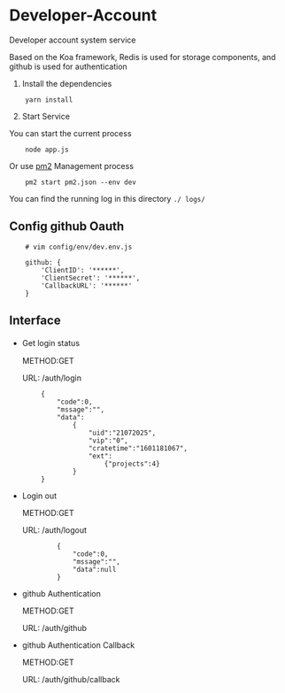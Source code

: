 # Developer-Account

Developer account system service

Based on the Koa framework, Redis is used for storage components, and github is used for  authentication 

 1. Install the dependencies
```
    yarn install 
```

 2. Start Service
 
 You can start the current process
```
    node app.js
```
Or use [pm2](https://github.com/Unitech/pm2) Management process

```
    pm2 start pm2.json --env dev
```

You can find the running log in this directory `./ logs/`



## Config github Oauth
```
    # vim config/env/dev.env.js

    github: {
        'ClientID': '******',
        'ClientSecret': '******',
        'CallbackURL': '******'
    }
```


## Interface
-  Get login status　

    METHOD:GET

    URL: /auth/login

```
        {
            "code":0,
            "mssage":"",
            "data":
                {
                    "uid":"21072025",
                    "vip":"0",
                    "cratetime":"1601181067",
                    "ext":
                        {"projects":4}
                }
        }
```

 - Login out
    
    METHOD:GET
    
    URL: /auth/logout

```
            {
                "code":0,
                "mssage":"",
                "data":null
            }
 ```

 - github Authentication 
    
    METHOD:GET
    
    URL: /auth/github

- github Authentication Callback

    METHOD:GET
    
    URL: /auth/github/callback